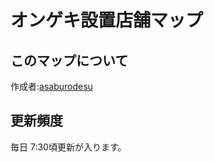 # オンゲキ設置店舗マップ

## このマップについて
作成者:[asaburodesu](https://twitter.com/asaburodesu)

## 更新頻度
毎日 7:30頃更新が入ります。
